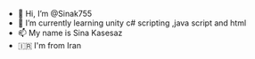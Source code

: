 - 👋 Hi, I’m @Sinak755
- 🌱 I’m currently learning unity c# scripting ,java script and html
- 📫 My name is Sina Kasesaz
- 🇮🇷 I'm from Iran
